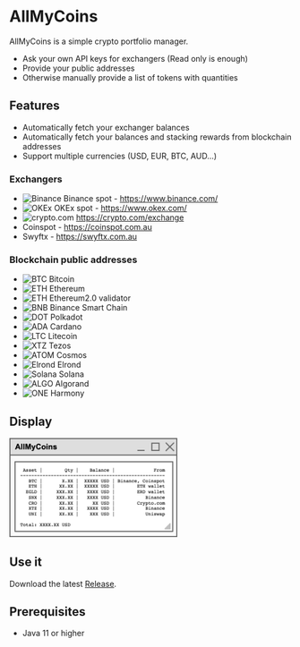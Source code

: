 # AllMyCoins

AllMyCoins is a simple crypto portfolio manager.

- Ask your own API keys for exchangers (Read only is enough)
- Provide your public addresses
- Otherwise manually provide a list of tokens with quantities

## Features

- Automatically fetch your exchanger balances 
- Automatically fetch your balances and stacking rewards from blockchain addresses
- Support multiple currencies (USD, EUR, BTC, AUD...)

### Exchangers

- <img src="https://assets.coingecko.com/markets/images/52/small/binance.jpg" alt="Binance" width="15"/> Binance spot - https://www.binance.com/
- <img src="https://assets.coingecko.com/markets/images/96/small/okEX.jpg" alt="OKEx" width="15"/> OKEx spot - https://www.okex.com/
- <img src="https://assets.coingecko.com/markets/images/589/small/crypto_com.jpg" alt="crypto.com" width="15"/> https://crypto.com/exchange
- Coinspot - https://coinspot.com.au
- Swyftx - https://swyftx.com.au

### Blockchain public addresses

- <img src="https://assets.coingecko.com/coins/images/1/thumb_2x/bitcoin.png" alt="BTC" width="15"/> Bitcoin
- <img src="https://assets.coingecko.com/coins/images/279/thumb_2x/ethereum.png" alt="ETH" width="15"/> Ethereum
- <img src="https://assets.coingecko.com/coins/images/279/thumb_2x/ethereum.png" alt="ETH" width="15"/> Ethereum2.0 validator
- <img src="https://assets.coingecko.com/coins/images/825/small/binance-coin-logo.png" alt="BNB" width="15"/> Binance Smart Chain
- <img src="https://assets.coingecko.com/coins/images/12171/small/aJGBjJFU_400x400.jpg" alt="DOT" width="15"/> Polkadot
- <img src="https://assets.coingecko.com/coins/images/975/small/cardano.png" alt="ADA" width="15"/> Cardano
- <img src="https://assets.coingecko.com/coins/images/2/small/litecoin.png?1547033580" alt="LTC" width="15"/> Litecoin
- <img src="https://assets.coingecko.com/coins/images/976/thumb_2x/Tezos-logo.png" alt="XTZ" width="15"/> Tezos
- <img src="https://assets.coingecko.com/coins/images/1481/thumb_2x/cosmos_hub.png" alt="ATOM" width="15"/> Cosmos
- <img src="https://assets.coingecko.com/coins/images/12335/thumb_2x/Elrond.png" alt="Elrond" width="15"/> Elrond
- <img src="https://assets.coingecko.com/coins/images/4128/thumb_2x/RPU3hzmh_400x400.jpg" alt="Solana" width="15"/> Solana
- <img src="https://assets.coingecko.com/coins/images/4380/thumb_2x/download.png" alt="ALGO" width="15"/> Algorand
- <img src="https://assets.coingecko.com/coins/images/4344/thumb_2x/Y88JAze.png" alt="ONE" width="15"/> Harmony

## Display

<img src="doc/img/allMyCoinsWindow.png" alt="AllMyCoins Window" width="300"/>

## Use it

Download the latest [Release](https://github.com/thomasWos/AllMyCoins/releases).

## Prerequisites

- Java 11 or higher


